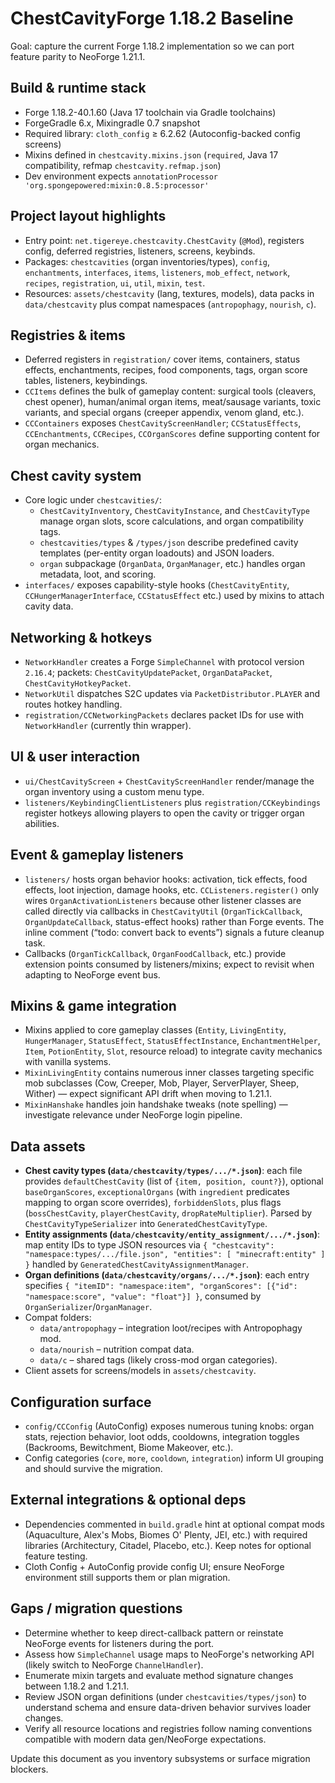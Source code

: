 # ChestCavityForge 1.18.2 Baseline

Goal: capture the current Forge 1.18.2 implementation so we can port feature parity to NeoForge 1.21.1.

## Build & runtime stack
- Forge 1.18.2-40.1.60 (Java 17 toolchain via Gradle toolchains)
- ForgeGradle 6.x, Mixingradle 0.7 snapshot
- Required library: `cloth_config` ≥ 6.2.62 (Autoconfig-backed config screens)
- Mixins defined in `chestcavity.mixins.json` (`required`, Java 17 compatibility, refmap `chestcavity.refmap.json`)
- Dev environment expects `annotationProcessor 'org.spongepowered:mixin:0.8.5:processor'`

## Project layout highlights
- Entry point: `net.tigereye.chestcavity.ChestCavity` (`@Mod`), registers config, deferred registries, listeners, screens, keybinds.
- Packages: `chestcavities` (organ inventories/types), `config`, `enchantments`, `interfaces`, `items`, `listeners`, `mob_effect`, `network`, `recipes`, `registration`, `ui`, `util`, `mixin`, `test`.
- Resources: `assets/chestcavity` (lang, textures, models), data packs in `data/chestcavity` plus compat namespaces (`antropophagy`, `nourish`, `c`).

## Registries & items
- Deferred registers in `registration/` cover items, containers, status effects, enchantments, recipes, food components, tags, organ score tables, listeners, keybindings.
- `CCItems` defines the bulk of gameplay content: surgical tools (cleavers, chest opener), human/animal organ items, meat/sausage variants, toxic variants, and special organs (creeper appendix, venom gland, etc.).
- `CCContainers` exposes `ChestCavityScreenHandler`; `CCStatusEffects`, `CCEnchantments`, `CCRecipes`, `CCOrganScores` define supporting content for organ mechanics.

## Chest cavity system
- Core logic under `chestcavities/`:
  - `ChestCavityInventory`, `ChestCavityInstance`, and `ChestCavityType` manage organ slots, score calculations, and organ compatibility tags.
  - `chestcavities/types` & `/types/json` describe predefined cavity templates (per-entity organ loadouts) and JSON loaders.
  - `organ` subpackage (`OrganData`, `OrganManager`, etc.) handles organ metadata, loot, and scoring.
- `interfaces/` exposes capability-style hooks (`ChestCavityEntity`, `CCHungerManagerInterface`, `CCStatusEffect` etc.) used by mixins to attach cavity data.

## Networking & hotkeys
- `NetworkHandler` creates a Forge `SimpleChannel` with protocol version `2.16.4`; packets: `ChestCavityUpdatePacket`, `OrganDataPacket`, `ChestCavityHotkeyPacket`.
- `NetworkUtil` dispatches S2C updates via `PacketDistributor.PLAYER` and routes hotkey handling.
- `registration/CCNetworkingPackets` declares packet IDs for use with `NetworkHandler` (currently thin wrapper).

## UI & user interaction
- `ui/ChestCavityScreen` + `ChestCavityScreenHandler` render/manage the organ inventory using a custom menu type.
- `listeners/KeybindingClientListeners` plus `registration/CCKeybindings` register hotkeys allowing players to open the cavity or trigger organ abilities.

## Event & gameplay listeners
- `listeners/` hosts organ behavior hooks: activation, tick effects, food effects, loot injection, damage hooks, etc. `CCListeners.register()` only wires `OrganActivationListeners` because other listener classes are called directly via callbacks in `ChestCavityUtil` (`OrganTickCallback`, `OrganUpdateCallback`, status-effect hooks) rather than Forge events. The inline comment (“todo: convert back to events”) signals a future cleanup task.
- Callbacks (`OrganTickCallback`, `OrganFoodCallback`, etc.) provide extension points consumed by listeners/mixins; expect to revisit when adapting to NeoForge event bus.

## Mixins & game integration
- Mixins applied to core gameplay classes (`Entity`, `LivingEntity`, `HungerManager`, `StatusEffect`, `StatusEffectInstance`, `EnchantmentHelper`, `Item`, `PotionEntity`, `Slot`, resource reload) to integrate cavity mechanics with vanilla systems.
- `MixinLivingEntity` contains numerous inner classes targeting specific mob subclasses (Cow, Creeper, Mob, Player, ServerPlayer, Sheep, Wither) — expect significant API drift when moving to 1.21.1.
- `MixinHanshake` handles join handshake tweaks (note spelling) — investigate relevance under NeoForge login pipeline.

## Data assets
- **Chest cavity types (`data/chestcavity/types/.../*.json`)**: each file provides `defaultChestCavity` (list of `{item, position, count?}`), optional `baseOrganScores`, `exceptionalOrgans` (with `ingredient` predicates mapping to organ score overrides), `forbiddenSlots`, plus flags (`bossChestCavity`, `playerChestCavity`, `dropRateMultiplier`). Parsed by `ChestCavityTypeSerializer` into `GeneratedChestCavityType`.
- **Entity assignments (`data/chestcavity/entity_assignment/.../*.json`)**: map entity IDs to type JSON resources via `{ "chestcavity": "namespace:types/.../file.json", "entities": [ "minecraft:entity" ] }` handled by `GeneratedChestCavityAssignmentManager`.
- **Organ definitions (`data/chestcavity/organs/.../*.json`)**: each entry specifies `{ "itemID": "namespace:item", "organScores": [{"id": "namespace:score", "value": "float"}] }`, consumed by `OrganSerializer`/`OrganManager`.
- Compat folders:
  - `data/antropophagy` – integration loot/recipes with Antropophagy mod.
  - `data/nourish` – nutrition compat data.
  - `data/c` – shared tags (likely cross-mod organ categories).
- Client assets for screens/models in `assets/chestcavity`.

## Configuration surface
- `config/CCConfig` (AutoConfig) exposes numerous tuning knobs: organ stats, rejection behavior, loot odds, cooldowns, integration toggles (Backrooms, Bewitchment, Biome Makeover, etc.).
- Config categories (`core`, `more`, `cooldown`, `integration`) inform UI grouping and should survive the migration.

## External integrations & optional deps
- Dependencies commented in `build.gradle` hint at optional compat mods (Aquaculture, Alex's Mobs, Biomes O' Plenty, JEI, etc.) with required libraries (Architectury, Citadel, Placebo, etc.). Keep notes for optional feature testing.
- Cloth Config + AutoConfig provide config UI; ensure NeoForge environment still supports them or plan migration.

## Gaps / migration questions
- Determine whether to keep direct-callback pattern or reinstate NeoForge events for listeners during the port.
- Assess how `SimpleChannel` usage maps to NeoForge's networking API (likely switch to NeoForge `ChannelHandler`).
- Enumerate mixin targets and evaluate method signature changes between 1.18.2 and 1.21.1.
- Review JSON organ definitions (under `chestcavities/types/json`) to understand schema and ensure data-driven behavior survives loader changes.
- Verify all resource locations and registries follow naming conventions compatible with modern data gen/NeoForge expectations.

Update this document as you inventory subsystems or surface migration blockers.
